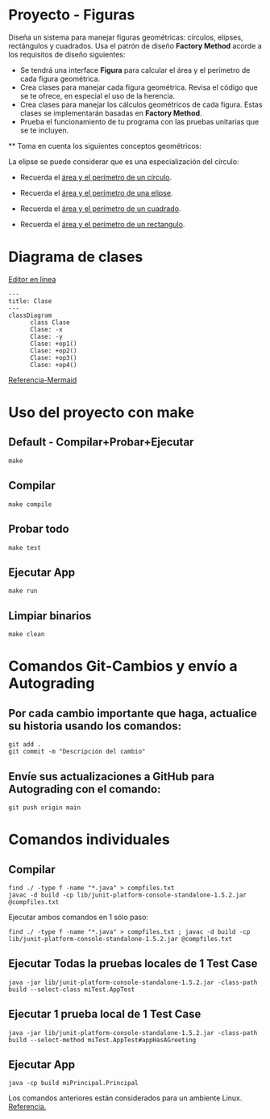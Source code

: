 # Proyecto - Figuras

Diseña un sistema para manejar figuras geométricas: círculos, elipses, rectángulos y cuadrados. Usa el patrón de diseño **Factory Method** acorde a los requisitos de diseño siguientes:

* Se tendrá una interface **Figura** para calcular el área y el perímetro de cada figura geométrica.
* Crea clases para manejar cada figura geométrica. Revisa el código que se te ofrece, en especial el uso de la herencia.
* Crea clases para manejar los cálculos geométricos de cada figura. Estas clases se implementarán basadas en **Factory Method**.
* Prueba el funcionamiento de tu programa con las pruebas unitarias que se te incluyen.

** Toma en cuenta los siguientes conceptos geométricos:

La elipse se puede considerar que es una especialización del círculo:

* Recuerda el [área y el perímetro de un círculo](https://www.geogebra.org/m/zvdrbpwr).
* Recuerda el [área y el perímetro de una elipse](https://www.geogebra.org/m/wekZJJG4).

* Recuerda el [área y el perímetro de un cuadrado](https://www.geogebra.org/m/JujCAg6D).
* Recuerda el [área y el perímetro de un rectangulo](https://www.geogebra.org/m/v3v8CeDM).


# Diagrama de clases
[Editor en línea](https://mermaid.live/)
```mermaid
---
title: Clase
---
classDiagram
      class Clase
      Clase: -x
      Clase: -y
      Clase: +op1()
      Clase: +op2()
      Clase: +op3()
      Clase: +op4()
```
[Referencia-Mermaid](https://mermaid.js.org/syntax/classDiagram.html)

# Uso del proyecto con make

## Default - Compilar+Probar+Ejecutar
```
make
```
## Compilar
```
make compile
```
## Probar todo
```
make test
```
## Ejecutar App
```
make run
```
## Limpiar binarios
```
make clean
```
# Comandos Git-Cambios y envío a Autograding

## Por cada cambio importante que haga, actualice su historia usando los comandos:
```
git add .
git commit -m "Descripción del cambio"
```
## Envíe sus actualizaciones a GitHub para Autograding con el comando:
```
git push origin main
```
# Comandos individuales
## Compilar

```
find ./ -type f -name "*.java" > compfiles.txt
javac -d build -cp lib/junit-platform-console-standalone-1.5.2.jar @compfiles.txt
```
Ejecutar ambos comandos en 1 sólo paso:

```
find ./ -type f -name "*.java" > compfiles.txt ; javac -d build -cp lib/junit-platform-console-standalone-1.5.2.jar @compfiles.txt
```


## Ejecutar Todas la pruebas locales de 1 Test Case

```
java -jar lib/junit-platform-console-standalone-1.5.2.jar -class-path build --select-class miTest.AppTest
```
## Ejecutar 1 prueba local de 1 Test Case

```
java -jar lib/junit-platform-console-standalone-1.5.2.jar -class-path build --select-method miTest.AppTest#appHasAGreeting
```
## Ejecutar App
```
java -cp build miPrincipal.Principal
```
Los comandos anteriores están considerados para un ambiente Linux. [Referencia.](https://www.baeldung.com/junit-run-from-command-line)
